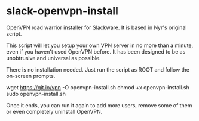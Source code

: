 # slack-openvpn-install

OpenVPN road warrior installer for Slackware.  It is based in Nyr's original script.

This script will let you setup your own VPN server in no more than a minute, even if you haven't used OpenVPN before. 
It has been designed to be as unobtrusive and universal as possible.

There is no installation needed.  Just run the script as ROOT and follow the on-screen prompts.

wget https://git.io/vpn -O openvpn-install.sh
chmod +x openvpn-install.sh
sudo openvpn-install.sh

Once it ends, you can run it again to add more users, remove some of them or even completely uninstall OpenVPN.

